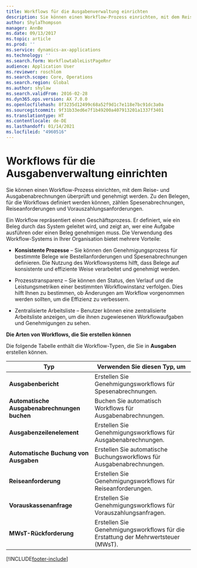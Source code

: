 ```yaml
---
title: Workflows für die Ausgabenverwaltung einrichten
description: Sie können einen Workflow-Prozess einrichten, mit dem Reise- und Ausgabenabrechnungen überprüft und genehmigt werden.
author: ShylaThompson
manager: AnnBe
ms.date: 09/13/2017
ms.topic: article
ms.prod: ''
ms.service: dynamics-ax-applications
ms.technology: ''
ms.search.form: WorkflowtableListPageRnr
audience: Application User
ms.reviewer: roschlom
ms.search.scope: Core, Operations
ms.search.region: Global
ms.author: shylaw
ms.search.validFrom: 2016-02-28
ms.dyn365.ops.version: AX 7.0.0
ms.openlocfilehash: 8f3235d12499c68a52f9d1c7e118e7bc91dc3a0a
ms.sourcegitcommit: 9f31b33ed6e7f1b49200a407913201a1337f3401
ms.translationtype: HT
ms.contentlocale: de-DE
ms.lasthandoff: 01/14/2021
ms.locfileid: "4960516"
---
```

# <a name="set-up-expense-management-workflows"></a>Workflows für die Ausgabenverwaltung einrichten

Sie können einen Workflow-Prozess einrichten, mit dem Reise- und Ausgabenabrechnungen überprüft und genehmigt werden. Zu den Belegen, für die Workflows definiert werden können, zählen Spesenabrechnungen, Reiseanforderungen und Vorauszahlungsanforderungen.

Ein Workflow repräsentiert einen Geschäftsprozess. Er definiert, wie ein Beleg durch das System geleitet wird, und zeigt an, wer eine Aufgabe ausführen oder einen Beleg genehmigen muss. Die Verwendung des Workflow-Systems in Ihrer Organisation bietet mehrere Vorteile:

-   **Konsistente Prozesse** – Sie können den Genehmigungsprozess für bestimmte Belege wie Bestellanforderungen und Spesenabrechnungen definieren. Die Nutzung des Workflowsystems hilft, dass Belege auf konsistente und effiziente Weise verarbeitet und genehmigt werden.

-   Prozesstransparenz – Sie können den Status, den Verlauf und die Leistungsmetriken einer bestimmten Workflowinstanz verfolgen. Dies hilft Ihnen zu bestimmen, ob Änderungen am Workflow vorgenommen werden sollten, um die Effizienz zu verbessern.

-   Zentralisierte Arbeitsliste – Benutzer können eine zentralisierte Arbeitsliste anzeigen, um die ihnen zugewiesenen Workflowaufgaben und Genehmigungen zu sehen. 

**Die Arten von Workflows, die Sie erstellen können**

Die folgende Tabelle enthält die Workflow-Typen, die Sie in **Ausgaben** erstellen können.


|              <strong>Typ</strong>              |                   <strong>Verwenden Sie diesen Typ, um</strong>                   |
|-------------------------------------------------|-----------------------------------------------------------------------|
|         <strong>Ausgabenbericht</strong>         |            Erstellen Sie Genehmigungsworkflows für Spesenabrechnungen.             |
|  <strong>Automatische Ausgabenabrechnungen buchen</strong>   |        Buchen Sie automatisch Workflows für Ausgabenabrechnungen.        |
|       <strong>Ausgabenzeilenelement</strong>        |     Erstellen Sie Genehmigungsworkflows für Ausgabenabrechnungen.      |
| <strong>Automatische Buchung von Ausgaben</strong> | Erstellen Sie automatische Buchungsworkflows für Ausgabenabrechnungen. |
|       <strong>Reiseanforderung</strong>       |          Erstellen Sie Genehmigungsworkflows für Reiseanforderungen.           |
|      <strong>Vorauskassenanfrage</strong>      |         Erstellen Sie Genehmigungsworkflows für Vorauszahlungsanfragen.          |
|        <strong>MWsT-Rückforderung</strong>        | Erstellen Sie Genehmigungsworkflows für die Erstattung der Mehrwertsteuer (MWsT).  |



[!INCLUDE[footer-include](../includes/footer-banner.md)]